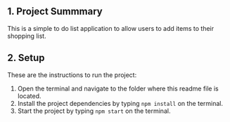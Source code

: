 

## 1. Project Summmary
This is a simple to do list application to allow users to add items to their shopping list.


## 2. Setup

These are the instructions to run the project:

1. Open the terminal and navigate to the folder where this readme file is located.
2. Install the project dependencies by typing `npm install` on the terminal.
3. Start the project by typing `npm start` on the terminal.


